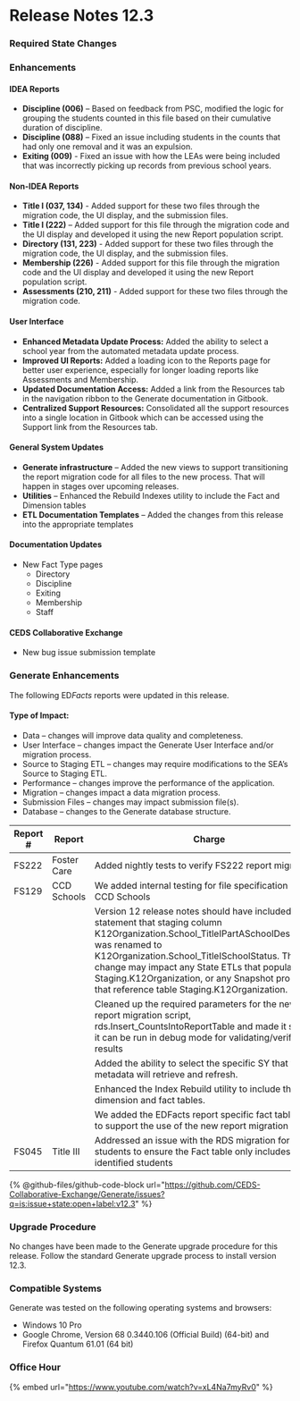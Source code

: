 # Release Notes 12.3

### Required State Changes

### Enhancements

#### IDEA Reports

* **Discipline (006)** – Based on feedback from PSC, modified the logic for grouping the students counted in this file based on their cumulative duration of discipline.
* **Discipline (088)** – Fixed an issue including students in the counts that had only one removal and it was an expulsion.
* **Exiting (009)** - Fixed an issue with how the LEAs were being included that was incorrectly picking up records from previous school years.

#### Non-IDEA Reports

* **Title I (037, 134)** - Added support for these two files through the migration code, the UI display, and the submission files.
* **Title I (222)** – Added support for this file through the migration code and the UI display and developed it using the new Report population script.
* **Directory (131, 223)** - Added support for these two files through the migration code, the UI display, and the submission files.
* **Membership (226)** - Added support for this file through the migration code and the UI display and developed it using the new Report population script.
* **Assessments (210, 211)** - Added support for these two files through the migration code.

#### User Interface

* **Enhanced Metadata Update Process:** Added the ability to select a school year from the automated metadata update process.
* **Improved UI Reports:** Added a loading icon to the Reports page for better user experience, especially for longer loading reports like Assessments and Membership.
* **Updated Documentation Access:** Added a link from the Resources tab in the navigation ribbon to the Generate documentation in Gitbook.
* **Centralized Support Resources:** Consolidated all the support resources into a single location in Gitbook which can be accessed using the Support link from the Resources tab.

#### General System Updates

* **Generate infrastructure** – Added the new views to support transitioning the report migration code for all files to the new process. That will happen in stages over upcoming releases.
* **Utilities** – Enhanced the Rebuild Indexes utility to include the Fact and Dimension tables
* **ETL Documentation Templates** – Added the changes from this release into the appropriate templates

#### Documentation Updates

* New Fact Type pages
  * Directory
  * Discipline
  * Exiting
  * Membership
  * Staff

#### CEDS Collaborative Exchange

* New bug issue submission template

### Generate Enhancements

The following E&#x44;_&#x46;acts_ reports were updated in this release.

#### Type of Impact:

* Data – changes will improve data quality and completeness.
* User Interface – changes impact the Generate User Interface and/or migration process.
* Source to Staging ETL – changes may require modifications to the SEA’s Source to Staging ETL.
* Performance – changes improve the performance of the application.
* Migration – changes impact a data migration process.
* Submission Files – changes may impact submission file(s).
* Database – changes to the Generate database structure.

<table><thead><tr><th>Report #</th><th>Report</th><th width="233.5455322265625">Charge</th><th>Ticket</th><th>Impact<select><option value="UdetCa6RqyC4" label="Data" color="blue"></option><option value="0Zfsoxk6aFkO" label="User Interface" color="blue"></option></select></th></tr></thead><tbody><tr><td>FS222</td><td>Foster Care</td><td>Added nightly tests to verify FS222 report migration</td><td>CIID-6625</td><td><span data-option="UdetCa6RqyC4">Data</span></td></tr><tr><td>FS129</td><td>CCD Schools</td><td>We added internal testing for file specification 129 - CCD Schools</td><td>CIID-6693</td><td><span data-option="UdetCa6RqyC4">Data</span></td></tr><tr><td></td><td></td><td>Version 12 release notes should have included a statement that staging column K12Organization.School_TitleIPartASchoolDesignation was renamed to K12Organization.School_TitleISchoolStatus. This change may impact any State ETLs that populate Staging.K12Organization, or any Snapshot processes that reference table Staging.K12Organization.</td><td>CIID-7198</td><td><span data-option="UdetCa6RqyC4">Data</span></td></tr><tr><td></td><td></td><td>Cleaned up the required parameters for the new report migration script, rds.Insert_CountsIntoReportTable and made it so that it can be run in debug mode for validating/verifying results</td><td>CIID-7152</td><td><span data-option="UdetCa6RqyC4">Data</span></td></tr><tr><td></td><td></td><td>Added the ability to select the specific SY that the metadata will retrieve and refresh.</td><td>CIID-7320</td><td><span data-option="UdetCa6RqyC4">Data</span></td></tr><tr><td></td><td></td><td>Enhanced the Index Rebuild utility to include the RDS dimension and fact tables.</td><td>CIID-7321</td><td><span data-option="UdetCa6RqyC4">Data</span></td></tr><tr><td></td><td></td><td>We added the EDFacts report specific fact table views to support the use of the new report migration logic</td><td>CIID-7323</td><td><span data-option="UdetCa6RqyC4">Data</span></td></tr><tr><td>FS045</td><td>Title III</td><td>Addressed an issue with the RDS migration for Title III students to ensure the Fact table only includes Title III identified students</td><td>CIID-7750</td><td><span data-option="UdetCa6RqyC4">Data</span></td></tr></tbody></table>

{% @github-files/github-code-block url="https://github.com/CEDS-Collaborative-Exchange/Generate/issues?q=is:issue+state:open+label:v12.3" %}

### Upgrade Procedure

No changes have been made to the Generate upgrade procedure for this release. Follow the standard Generate upgrade process to install version 12.3.

### Compatible Systems

Generate was tested on the following operating systems and browsers:

* Windows 10 Pro
* Google Chrome, Version 68 0.3440.106 (Official Build) (64-bit) and Firefox Quantum 61.01 (64 bit)

### Office Hour

{% embed url="https://www.youtube.com/watch?v=xL4Na7myRv0" %}
